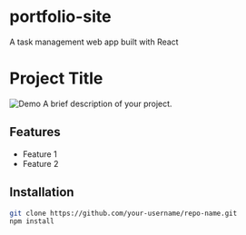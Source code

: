 # portfolio-site
A task management web app built with React
# Project Title
![Demo](demo.gif)
A brief description of your project.

## Features
- Feature 1
- Feature 2

## Installation
```bash
git clone https://github.com/your-username/repo-name.git
npm install
